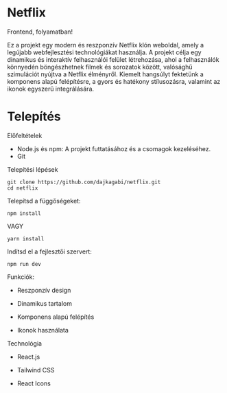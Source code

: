 # Netflix

Frontend, folyamatban!


Ez a projekt egy modern és reszponzív Netflix klón weboldal, amely a legújabb webfejlesztési technológiákat használja. A projekt célja egy dinamikus és interaktív felhasználói felület létrehozása, ahol a felhasználók könnyedén böngészhetnek filmek és sorozatok között, valósághű szimulációt nyújtva a Netflix élményről. Kiemelt hangsúlyt fektetünk a komponens alapú felépítésre, a gyors és hatékony stílusozásra, valamint az ikonok egyszerű integrálására.




# Telepítés

Előfeltételek
- Node.js és npm: A projekt futtatásához és a csomagok kezeléséhez.
- Git

Telepítési lépések
```
git clone https://github.com/dajkagabi/netflix.git
cd netflix
```

Telepítsd a függőségeket:
```
npm install
```
VAGY
```
yarn install
```

Indítsd el a fejlesztői szervert:

```
npm run dev
```

Funkciók: 
- Reszponzív design

- Dinamikus tartalom

- Komponens alapú felépítés

- Ikonok használata

Technológia

- React.js

- Tailwind CSS

- React Icons
